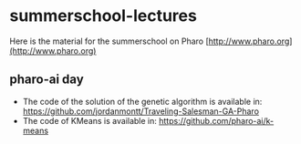 # summerschool-lectures

Here is the material for the summerschool on Pharo [http://www.pharo.org](http://www.pharo.org)

## pharo-ai day

- The code of the solution of the genetic algorithm is available in: https://github.com/jordanmontt/Traveling-Salesman-GA-Pharo
- The code of KMeans is available in: https://github.com/pharo-ai/k-means
